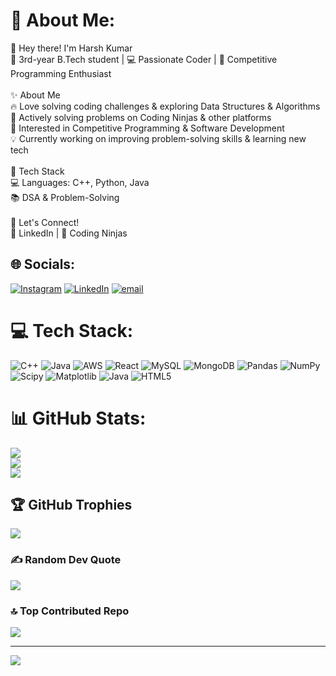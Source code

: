 # 💫 About Me:
👋 Hey there! I'm Harsh Kumar<br>🚀 3rd-year B.Tech student | 💻 Passionate Coder | 🎯 Competitive Programming Enthusiast<br><br>✨ About Me<br>🔥 Love solving coding challenges & exploring Data Structures & Algorithms<br>🎯 Actively solving problems on Coding Ninjas & other platforms<br>🚀 Interested in Competitive Programming & Software Development<br>💡 Currently working on improving problem-solving skills & learning new tech<br><br>🔧 Tech Stack<br>💻 Languages: C++, Python, Java<br>📚 DSA & Problem-Solving<br><br>🚀 Let's Connect!<br>💼 LinkedIn | 📝 Coding Ninjas 


## 🌐 Socials:
[![Instagram](https://img.shields.io/badge/Instagram-%23E4405F.svg?logo=Instagram&logoColor=white)](https://instagram.com/harshuuuuu25) [![LinkedIn](https://img.shields.io/badge/LinkedIn-%230077B5.svg?logo=linkedin&logoColor=white)](https://linkedin.com/in/harsh-kumar-5520982b4) [![email](https://img.shields.io/badge/Email-D14836?logo=gmail&logoColor=white)](mailto:hk596876@gmail.com) 

# 💻 Tech Stack:
![C++](https://img.shields.io/badge/c++-%2300599C.svg?style=for-the-badge&logo=c%2B%2B&logoColor=white) ![Java](https://img.shields.io/badge/java-%23ED8B00.svg?style=for-the-badge&logo=openjdk&logoColor=white) ![AWS](https://img.shields.io/badge/AWS-%23FF9900.svg?style=for-the-badge&logo=amazon-aws&logoColor=white) ![React](https://img.shields.io/badge/react-%2320232a.svg?style=for-the-badge&logo=react&logoColor=%2361DAFB) ![MySQL](https://img.shields.io/badge/mysql-4479A1.svg?style=for-the-badge&logo=mysql&logoColor=white) ![MongoDB](https://img.shields.io/badge/MongoDB-%234ea94b.svg?style=for-the-badge&logo=mongodb&logoColor=white) ![Pandas](https://img.shields.io/badge/pandas-%23150458.svg?style=for-the-badge&logo=pandas&logoColor=white) ![NumPy](https://img.shields.io/badge/numpy-%23013243.svg?style=for-the-badge&logo=numpy&logoColor=white) ![Scipy](https://img.shields.io/badge/SciPy-%230C55A5.svg?style=for-the-badge&logo=scipy&logoColor=%white) ![Matplotlib](https://img.shields.io/badge/Matplotlib-%23ffffff.svg?style=for-the-badge&logo=Matplotlib&logoColor=black) ![Java](https://img.shields.io/badge/java-%23ED8B00.svg?style=for-the-badge&logo=openjdk&logoColor=white) ![HTML5](https://img.shields.io/badge/html5-%23E34F26.svg?style=for-the-badge&logo=html5&logoColor=white)
# 📊 GitHub Stats:
![](https://github-readme-stats.vercel.app/api?username=harsshh-25&theme=dark&hide_border=false&include_all_commits=false&count_private=false)<br/>
![](https://nirzak-streak-stats.vercel.app/?user=harsshh-25&theme=dark&hide_border=false)<br/>
![](https://github-readme-stats.vercel.app/api/top-langs/?username=harsshh-25&theme=dark&hide_border=false&include_all_commits=false&count_private=false&layout=compact)

## 🏆 GitHub Trophies
![](https://github-profile-trophy.vercel.app/?username=harsshh-25&theme=radical&no-frame=false&no-bg=true&margin-w=4)

### ✍️ Random Dev Quote
![](https://quotes-github-readme.vercel.app/api?type=horizontal&theme=radical)

### 🔝 Top Contributed Repo
![](https://github-contributor-stats.vercel.app/api?username=harsshh-25&limit=5&theme=dark&combine_all_yearly_contributions=true)

---
[![](https://visitcount.itsvg.in/api?id=harsshh-25&icon=0&color=0)](https://visitcount.itsvg.in)

<!-- Proudly created with GPRM ( https://gprm.itsvg.in ) -->
<!-- Proudly created with GPRM ( https://gprm.itsvg.in ) -->
